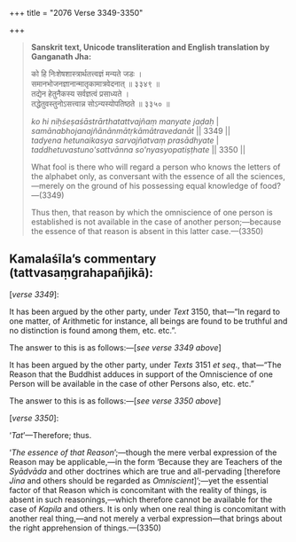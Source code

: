 +++
title = "2076 Verse 3349-3350"

+++
> **Sanskrit text, Unicode transliteration and English translation by Ganganath Jha:** 
>
> को हि निःशेषशास्त्रार्थतत्त्वज्ञं मन्यते जडः ।  
> समानभोजनज्ञानान्मातृकामात्रवेदनात् ॥ ३३४९ ॥  
> तद्येन हेतुनैकस्य सर्वज्ञत्वं प्रसाध्यते ।  
> तद्धेतुवस्तुनोऽसत्त्वान्न सोऽन्यस्योपतिष्ठते ॥ ३३५० ॥ 
>
> *ko hi niḥśeṣaśāstrārthatattvajñaṃ manyate jaḍaḥ* \|  
> *samānabhojanajñānānmātṛkāmātravedanāt* \|\| 3349 \|\|  
> *tadyena hetunaikasya sarvajñatvaṃ prasādhyate* \|  
> *taddhetuvastuno'sattvānna so'nyasyopatiṣṭhate* \|\| 3350 \|\| 
>
> What fool is there who will regard a person who knows the letters of the alphabet only, as conversant with the essence of all the sciences,—merely on the ground of his possessing equal knowledge of food?—(3349) 
>
> Thus then, that reason by which the omniscience of one person is established is not available in the case of another person;—because the essence of that reason is absent in this latter case.—(3350)



## Kamalaśīla’s commentary (tattvasaṃgrahapañjikā):

[*verse 3349*]:

It has been argued by the other party, under *Text* 3150, that—“In regard to one matter, of Arithmetic for instance, all beings are found to be truthful and no distinction is found among them, etc. etc.”.

The answer to this is as follows:—[*see verse 3349 above*]

It has been argued by the other party, under *Texts* 3151 *et seq*., that—“The Reason that the Buddhist adduces in support of the Omniscience of one Person will be available in the case of other Persons also, etc. etc.”

The answer to this is as follows:—[*see verse 3350 above*]

[*verse 3350*]:

‘*Tat*’—Therefore; thus.

‘*The essence of that Reason*’;—though the mere verbal expression of the Reason may be applicable,—in the form ‘Because they are Teachers of the *Syādvāda* and other doctrines which are true and all-pervading [therefore *Jina* and others should be regarded as *Omniscient*]’;—yet the essential factor of that Reason which is concomitant with the reality of things, is absent in such reasonings,—which therefore cannot be available for the case of *Kapila* and others. It is only when one real thing is concomitant with another real thing,—and not merely a verbal expression—that brings about the right apprehension of things.—(3350)


